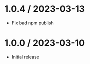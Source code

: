 1.0.4 / 2023-03-13
==================

  * Fix bad npm publish

1.0.0 / 2023-03-10
==================

  * Initial release
